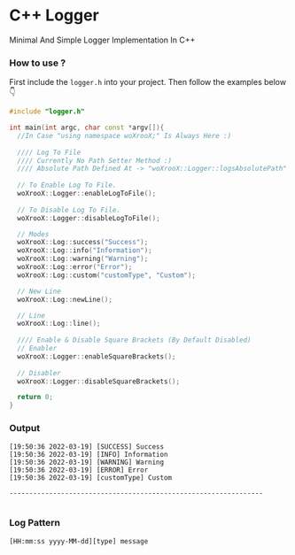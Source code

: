 # C++ Logger
Minimal And Simple Logger Implementation In C++

### How to use ?
First include the `logger.h` into your project. Then follow the examples below 👇
```C++
#include "logger.h"

int main(int argc, char const *argv[]){
  //In Case "using namespace woXrooX;" Is Always Here :)
  
  //// Log To File
  //// Currently No Path Setter Method :)
  //// Absolute Path Defined At -> "woXrooX::Logger::logsAbsolutePath"
  
  // To Enable Log To File.
  woXrooX::Logger::enableLogToFile();
  
  // To Disable Log To File.
  woXrooX::Logger::disableLogToFile();

  // Modes
  woXrooX::Log::success("Success");
  woXrooX::Log::info("Information");
  woXrooX::Log::warning("Warning");
  woXrooX::Log::error("Error");
  woXrooX::Log::custom("customType", "Custom");

  // New Line
  woXrooX::Log::newLine();

  // Line
  woXrooX::Log::line();
  
  //// Enable & Disable Square Brackets (By Default Disabled)
  // Enabler
  woXrooX::Logger::enableSquareBrackets();
  
  // Disabler
  woXrooX::Logger::disableSquareBrackets();

  return 0;
}
```
### Output
```
[19:50:36 2022-03-19] [SUCCESS] Success
[19:50:36 2022-03-19] [INFO] Information
[19:50:36 2022-03-19] [WARNING] Warning
[19:50:36 2022-03-19] [ERROR] Error
[19:50:36 2022-03-19] [customType] Custom

----------------------------------------------------------------


```
### Log Pattern
```
[HH:mm:ss yyyy-MM-dd][type] message
```
